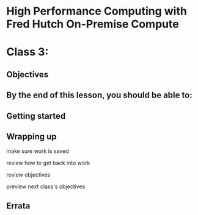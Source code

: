 # High Performance Computing with Fred Hutch On-Premise Compute
# Class 3: 

## Objectives

By the end of this lesson,
you should be able to:
-  

## Getting started




## Wrapping up

make sure work is saved

review how to get back into work

review objectives

preview next class's objectives

## Errata

